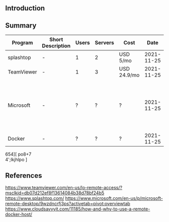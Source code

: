 ## Introduction


## Summary

| Program |   Short Description |  Users |  Servers |   Cost |   Date |   Additional comments |
|---|---|---|---|---|---|---|
| splashtop |  - | 1 | 2 | USD 5/mo | 2021-11-25 |  
| TeamViewer |  - | 1 | 3 | USD 24.9/mo | 2021-11-25 |  
| Microsoft |  - | ? | ? | ? | 2021-11-25 |  Access remote PCs running Windows Professional or Enterprise and Windows Server |
| Docker |  - | ? | ? | ? | 2021-11-25 |  Ony for development? |


654\][
    po8+7\
    4';lkjhlpo
]
## References

https://www.teamviewer.com/en-us/lo-remote-access/?msclkid=db07d212ef8f13614084b38d78bf24b5
https://www.splashtop.com/
https://www.microsoft.com/en-us/p/microsoft-remote-desktop/9wzdncrfj3ps?activetab=pivot:overviewtab
https://www.cloudsavvyit.com/11185/how-and-why-to-use-a-remote-docker-host/
